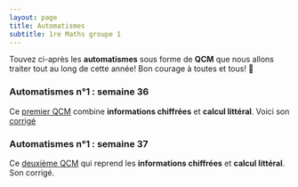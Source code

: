 ```yaml
---
layout: page
title: Automatismes
subtitle: 1re Maths groupe 1
---
```


Touvez ci-après les **automatismes** sous forme de **QCM** que nous allons traiter tout au long de cette année! Bon courage à toutes et tous! :punch:



### Automatismes n°1 : semaine 36

Ce [premier QCM](/automatismes/36.1.pdf) combine **informations chiffrées** et **calcul littéral**. Voici son [corrigé](/automatismes/correction.36.1.pdf) 


### Automatismes n°1 : semaine 37

Ce [deuxième QCM](/automatismes/37.1.pdf) qui reprend les **informations chiffrées** et **calcul littéral**. Son corrigé.


